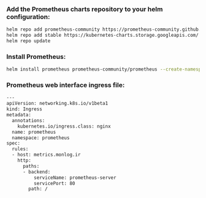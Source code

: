 
### Add the Prometheus charts repository to your helm configuration:
```bash
helm repo add prometheus-community https://prometheus-community.github.io/helm-charts
helm repo add stable https://kubernetes-charts.storage.googleapis.com/
helm repo update
```
### Install Prometheus:
```bash
helm install prometheus prometheus-community/prometheus --create-namespace --namespace prometheus
```

### Prometheus web interface ingress file:
```bash
---
apiVersion: networking.k8s.io/v1beta1
kind: Ingress
metadata:
  annotations:
    kubernetes.io/ingress.class: nginx
  name: prometheus
  namespace: prometheus
spec:
  rules:
  - host: metrics.monlog.ir
    http:
      paths:
      - backend:
          serviceName: prometheus-server
          servicePort: 80
        path: /
```